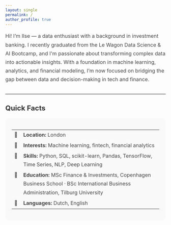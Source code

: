 ```yaml
---
layout: single
permalink: /
author_profile: true
---
```



<p style="font-size: 16px; line-height: 1.7; color: #444;">
Hi! I’m Ilse — a data enthusiast with a background in investment banking. I recently graduated from the Le Wagon Data Science & AI Bootcamp, and I'm passionate about transforming complex data into actionable insights. With a foundation in machine learning, analytics, and financial modeling, I’m now focused on bridging the gap between data and decision-making in tech and finance.
</p>

<hr style="border: none; border-top: 1px solid #ddd; margin: 30px 0;" />

<h2 style="font-size: 22px; color: #333;">Quick Facts</h2>

<div style="background-color: #f9f9f9; padding: 20px; border-radius: 10px;">

<table style="font-size: 16px; line-height: 1.7; color: #444; border-collapse: collapse; border: none;">
  <tr>
    <td style="vertical-align: top; padding-right: 10px; border: none;">🔹</td>
    <td style="border: none;"><strong>Location:</strong> London</td>
  </tr>
  <tr>
    <td style="vertical-align: top; padding-right: 10px; border: none;">🔹</td>
    <td style="border: none;"><strong>Interests:</strong> Machine learning, fintech, financial analytics</td>
  </tr>
  <tr>
    <td style="vertical-align: top; padding-right: 10px; border: none;">🔹</td>
    <td style="border: none;"><strong>Skills:</strong> Python, SQL, scikit-learn, Pandas, TensorFlow, Time Series, NLP, Deep Learning</td>
  </tr>
  <tr>
    <td style="vertical-align: top; padding-right: 10px; border: none;">🔹</td>
    <td style="border: none;"><strong>Education:</strong> MSc Finance & Investments, Copenhagen Business School · BSc International Business Administration, Tilburg University</td>
  </tr>
  <tr>
    <td style="vertical-align: top; padding-right: 10px; border: none;">🔹</td>
    <td style="border: none;"><strong>Languages:</strong> Dutch, English</td>
  </tr>
</table>



</div>
